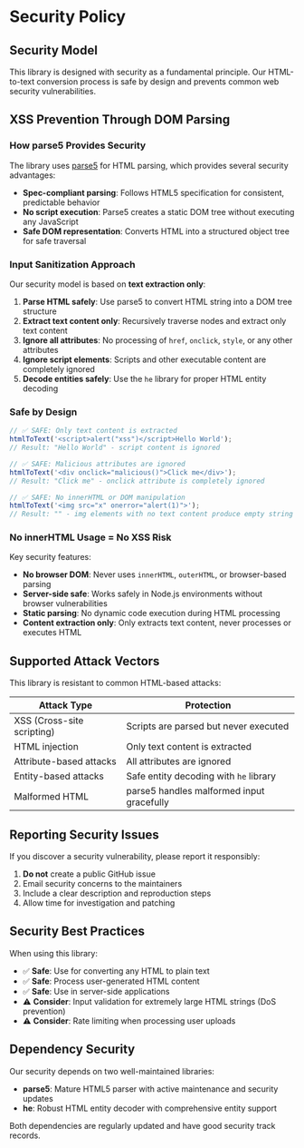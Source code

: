 # Security Policy

## Security Model

This library is designed with security as a fundamental principle. Our HTML-to-text conversion process is safe by design and prevents common web security vulnerabilities.

## XSS Prevention Through DOM Parsing

### How parse5 Provides Security

The library uses [parse5](https://github.com/inikulin/parse5) for HTML parsing, which provides several security advantages:

- **Spec-compliant parsing**: Follows HTML5 specification for consistent, predictable behavior
- **No script execution**: Parse5 creates a static DOM tree without executing any JavaScript
- **Safe DOM representation**: Converts HTML into a structured object tree for safe traversal

### Input Sanitization Approach

Our security model is based on **text extraction only**:

1. **Parse HTML safely**: Use parse5 to convert HTML string into a DOM tree structure
2. **Extract text content only**: Recursively traverse nodes and extract only text content
3. **Ignore all attributes**: No processing of `href`, `onclick`, `style`, or any other attributes
4. **Ignore script elements**: Scripts and other executable content are completely ignored
5. **Decode entities safely**: Use the `he` library for proper HTML entity decoding

### Safe by Design

```typescript
// ✅ SAFE: Only text content is extracted
htmlToText('<script>alert("xss")</script>Hello World');
// Result: "Hello World" - script content is ignored

// ✅ SAFE: Malicious attributes are ignored  
htmlToText('<div onclick="malicious()">Click me</div>');
// Result: "Click me" - onclick attribute is completely ignored

// ✅ SAFE: No innerHTML or DOM manipulation
htmlToText('<img src="x" onerror="alert(1)">');
// Result: "" - img elements with no text content produce empty string
```

### No innerHTML Usage = No XSS Risk

Key security features:

- **No browser DOM**: Never uses `innerHTML`, `outerHTML`, or browser-based parsing
- **Server-side safe**: Works safely in Node.js environments without browser vulnerabilities  
- **Static parsing**: No dynamic code execution during HTML processing
- **Content extraction only**: Only extracts text content, never processes or executes HTML

## Supported Attack Vectors

This library is resistant to common HTML-based attacks:

| Attack Type | Protection |
|-------------|------------|
| XSS (Cross-site scripting) | Scripts are parsed but never executed |
| HTML injection | Only text content is extracted |
| Attribute-based attacks | All attributes are ignored |
| Entity-based attacks | Safe entity decoding with `he` library |
| Malformed HTML | parse5 handles malformed input gracefully |

## Reporting Security Issues

If you discover a security vulnerability, please report it responsibly:

1. **Do not** create a public GitHub issue
2. Email security concerns to the maintainers
3. Include a clear description and reproduction steps
4. Allow time for investigation and patching

## Security Best Practices

When using this library:

- ✅ **Safe**: Use for converting any HTML to plain text
- ✅ **Safe**: Process user-generated HTML content
- ✅ **Safe**: Use in server-side applications
- ⚠️ **Consider**: Input validation for extremely large HTML strings (DoS prevention)
- ⚠️ **Consider**: Rate limiting when processing user uploads

## Dependency Security

Our security depends on two well-maintained libraries:

- **parse5**: Mature HTML5 parser with active maintenance and security updates
- **he**: Robust HTML entity decoder with comprehensive entity support

Both dependencies are regularly updated and have good security track records.